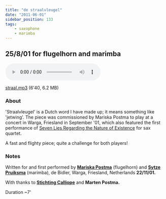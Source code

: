 ```yaml
---
title: "de straalvleugel"
date: "2011-06-01"
sidebar_position: 133
tags:
    - saxophone
    - marimba
---
```


## 25/8/01 for flugelhorn and marimba

<audio controls>
  <source src="/catalog/straal.mp3"/>
</audio>

[straal.mp3](pathname:///catalog/straal.mp3) (6'40, 6.2 MB)


### About

'Straalvleugel' is a Dutch word I have made up; it means something like 'jetwing'. The piece was commissioned by Mariska Postma to play at a concert in Warga, Friesland in September '01, which also featured the first performance of [Seven Lies Regarding the Nature of Existence](lies) for sax quartet.

A fast and flighty piece; quite a challenge for both players!

### Notes

Written for and first performed by [**Mariska Postma**](http://www.mariskapostma.nl/) (flugelhorn) and [**Sytze Pruiksma**](http://www.sytzepruiksma.com/) (marimba), de Bidler, Warga, Friesland, Netherlands **22/11/01.**

With thanks to [**Stichting Calliope**](http://www.calliopeconcerten.nl/) and **Marten Postma.**

Duration ~7'
